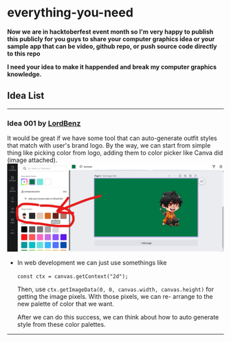 # everything-you-need

**Now we are in hacktoberfest event month so I'm very happy to publish this publicly for you guys to share your computer graphics idea or your sample app that can be video, github repo, or push source code directly to this repo**

**I need your idea to make it happended and break my computer graphics knowledge.**

## Idea List

---

### Idea 001 by [LordBenz](https://github.com/lordbenz)

It would be great if we have some tool that can auto-generate outfit styles that match with user's brand logo. By the way, we can start from simple thing like picking color from logo, adding them to color picker like Canva did (image attached).
![](/images/canva-logo-color-feat.png)

- In web development we can just use somethings like

  `const ctx = canvas.getContext("2d");`

  Then, use `ctx.getImageData(0, 0, canvas.width, canvas.height)` for getting the image pixels.
  With those pixels, we can re- arrange to the new palette of color that we want.

  After we can do this success, we can think about how to auto generate style from these color palettes.

---
